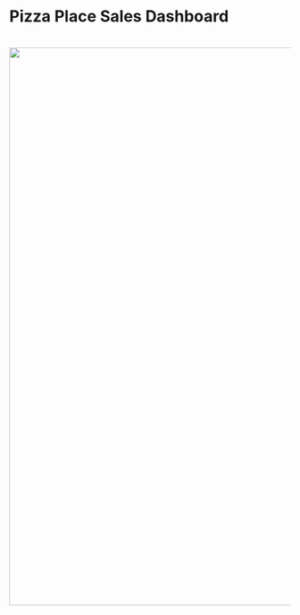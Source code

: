 <h1> Pizza Place Sales Dashboard <h1>
  
  

<img src = "https://user-images.githubusercontent.com/87001395/215988730-7171eab2-be0c-44f8-8038-ffd9316221b0.png" width = "1000" >

